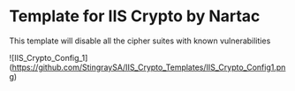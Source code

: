 # Template for IIS Crypto by Nartac

This template will disable all the cipher suites with known vulnerabilities

![IIS_Crypto_Config_1] (https://github.com/StingraySA/IIS_Crypto_Templates/IIS_Crypto_Config1.png)
